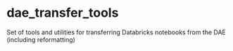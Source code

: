 # dae_transfer_tools
Set of tools and utilities for transferring Databricks notebooks from the DAE (including reformatting)
